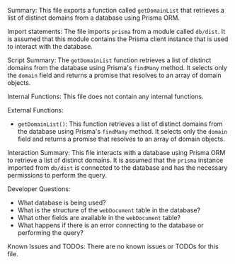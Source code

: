 Summary:
This file exports a function called `getDomainList` that retrieves a list of distinct domains from a database using Prisma ORM.

Import statements:
The file imports `prisma` from a module called `db/dist`. It is assumed that this module contains the Prisma client instance that is used to interact with the database.

Script Summary:
The `getDomainList` function retrieves a list of distinct domains from the database using Prisma's `findMany` method. It selects only the `domain` field and returns a promise that resolves to an array of domain objects.

Internal Functions:
This file does not contain any internal functions.

External Functions:
- `getDomainList()`: This function retrieves a list of distinct domains from the database using Prisma's `findMany` method. It selects only the `domain` field and returns a promise that resolves to an array of domain objects.

Interaction Summary:
This file interacts with a database using Prisma ORM to retrieve a list of distinct domains. It is assumed that the `prisma` instance imported from `db/dist` is connected to the database and has the necessary permissions to perform the query.

Developer Questions:
- What database is being used?
- What is the structure of the `webDocument` table in the database?
- What other fields are available in the `webDocument` table?
- What happens if there is an error connecting to the database or performing the query?

Known Issues and TODOs:
There are no known issues or TODOs for this file.